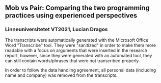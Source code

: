 ## Mob vs Pair: Comparing the two programming practices using experienced perspectives
### Linneuniversitetet VT2021, Lucian Dragos

The transcripts were automatically generated with the Microsoft Office Word "Transcribe" tool. 
They were "sanitized" in order to make them more readable with a focus on arguments that were inserted in the research report, however, since they were generated with an automated tool, they can still contain words/phrases that were not transcribed properly.

In order to follow the data handling agreement, all personal data (including name and company) was removed from the transcripts.
